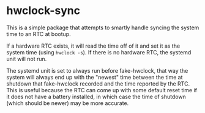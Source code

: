 # hwclock-sync

This is a simple package that attempts to smartly handle syncing the system time to an RTC at bootup.

If a hardware RTC exists, it will read the time off of it and set it as the system time (using `hwclock -s`).
If there is no hardware RTC, the systemd unit will not run.

The systemd unit is set to always run before fake-hwclock, that way the system will always end up with the "newest" time between 
the time at shutdown that fake-hwclock recorded and the time reported by the RTC. This is useful because the RTC can come up with some default
reset time if it does not have a battery installed, in which case the time of shutdown (which should be newer) may be more accurate. 
